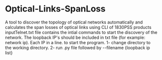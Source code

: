 # Optical-Links-SpanLoss
A tool to discover the topology of optical networks automatically and calculates the span losses of optical links using CLI of 1830PSS products
inputTelnet.txt file contains the intial commands to start the discovery of the network.
The loopback IP's should be included in txt file (for example: network ip). Each IP in a line.
to start the program.
1- change directory to the working directory.
2- run .py file followed by --filename {loopback ip list}
